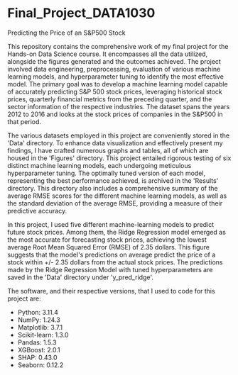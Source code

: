 # Final_Project_DATA1030
Predicting the Price of an S&P500 Stock

This repository contains the comprehensive work of my final project for the Hands-on Data Science course. It encompasses all the data utilized, alongside the figures generated and the outcomes achieved. The project involved data engineering, preprocessing, evaluation of various machine learning models, and hyperparameter tuning to identify the most effective model. The primary goal was to develop a machine learning model capable of accurately predicting S&P 500 stock prices, leveraging historical stock prices, quarterly financial metrics from the preceding quarter, and the sector information of the respective industries. The dataset spans the years 2012 to 2016 and looks at the stock prices of companies in the S&P500 in that period.

The various datasets employed in this project are conveniently stored in the 'Data' directory. To enhance data visualization and effectively present my findings, I have crafted numerous graphs and tables, all of which are housed in the 'Figures' directory. This project entailed rigorous testing of six distinct machine learning models, each undergoing meticulous hyperparameter tuning. The optimally tuned version of each model, representing the best performance achieved, is archived in the 'Results' directory. This directory also includes a comprehensive summary of the average RMSE scores for the different machine learning models, as well as the standard deviation of the average RMSE, providing a measure of their predictive accuracy.

In this project, I used five different machine-learning models to predict future stock prices. Among them, the Ridge Regression model emerged as the most accurate for forecasting stock prices, achieving the lowest average Root Mean Squared Error (RMSE) of 2.35 dollars. This figure suggests that the model's predictions on average predict the price of a stock within +/- 2.35 dollars from the actual stock prices. The predictions made by the Ridge Regression Model with tuned hyperparameters are saved in the 'Data' directory  under 'y_pred_ridge'. 

The software, and their respective versions, that I used to code for this project are:
- Python: 3.11.4
- NumPy: 1.24.3
- Matplotlib: 3.7.1
- Scikit-learn: 1.3.0
- Pandas: 1.5.3
- XGBoost: 2.0.1
- SHAP: 0.43.0
- Seaborn: 0.12.2

